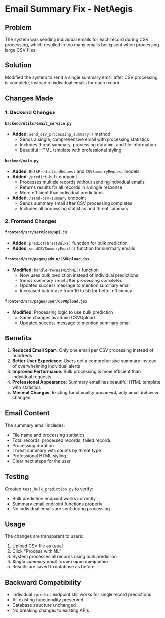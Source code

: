 # Email Summary Fix - NetAegis

## Problem
The system was sending individual emails for each record during CSV processing, which resulted in too many emails being sent when processing large CSV files.

## Solution
Modified the system to send a single summary email after CSV processing is complete, instead of individual emails for each record.

## Changes Made

### 1. Backend Changes

#### `backend/utils/email_service.py`
- **Added**: `send_csv_processing_summary()` method
  - Sends a single, comprehensive email with processing statistics
  - Includes threat summary, processing duration, and file information
  - Beautiful HTML template with professional styling

#### `backend/main.py`
- **Added**: `BulkPredictionRequest` and `CSVSummaryRequest` models
- **Added**: `/predict-bulk` endpoint
  - Processes multiple records without sending individual emails
  - Returns results for all records in a single response
  - More efficient than individual predictions
- **Added**: `/send-csv-summary` endpoint
  - Sends summary email after CSV processing completes
  - Includes all processing statistics and threat summary

### 2. Frontend Changes

#### `frontend/src/services/api.js`
- **Added**: `predictThreatBulk()` function for bulk prediction
- **Added**: `sendCSVSummaryEmail()` function for summary emails

#### `frontend/src/pages/admin/CSVUpload.jsx`
- **Modified**: `handleProcessWithML()` function
  - Now uses bulk prediction instead of individual predictions
  - Sends summary email after processing completes
  - Updated success message to mention summary email
  - Increased batch size from 10 to 50 for better efficiency

#### `frontend/src/pages/user/CSVUpload.jsx`
- **Modified**: Processing logic to use bulk prediction
  - Same changes as admin CSVUpload
  - Updated success message to mention summary email

## Benefits

1. **Reduced Email Spam**: Only one email per CSV processing instead of hundreds
2. **Better User Experience**: Users get a comprehensive summary instead of overwhelming individual alerts
3. **Improved Performance**: Bulk processing is more efficient than individual requests
4. **Professional Appearance**: Summary email has beautiful HTML template with statistics
5. **Minimal Changes**: Existing functionality preserved, only email behavior changed

## Email Content

The summary email includes:
- File name and processing statistics
- Total records, processed records, failed records
- Processing duration
- Threat summary with counts by threat type
- Professional HTML styling
- Clear next steps for the user

## Testing

Created `test_bulk_prediction.py` to verify:
- Bulk prediction endpoint works correctly
- Summary email endpoint functions properly
- No individual emails are sent during processing

## Usage

The changes are transparent to users:
1. Upload CSV file as usual
2. Click "Process with ML" 
3. System processes all records using bulk prediction
4. Single summary email is sent upon completion
5. Results are saved to database as before

## Backward Compatibility

- Individual `/predict` endpoint still works for single record predictions
- All existing functionality preserved
- Database structure unchanged
- No breaking changes to existing APIs 